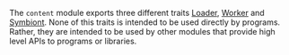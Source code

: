 <!-- This Source Code Form is subject to the terms of the Mozilla Public
   - License, v. 2.0. If a copy of the MPL was not distributed with this
   - file, You can obtain one at http://mozilla.org/MPL/2.0/. -->

<!-- contributed by Irakli Gozalishvili [gozala@mozilla.com] -->

The `content` module exports three different traits [Loader][], [Worker][] and
[Symbiont][]. None of this traits is intended to be used directly by programs.
Rather, they are intended to be used by other modules that provide high
level APIs to programs or libraries.

[Loader]:modules/content/loader.html
[Worker]:modules/content/worker.html
[Symbiont]:modules/content/symbiont.html


